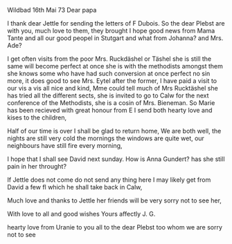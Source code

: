  Wildbad 16th Mai 73
Dear papa

I thank dear Jettle for sending the letters of F Dubois. So the dear Plebst are with you, much love to them, they brought I hope good news from Mama Tante and all our good peopel in Stutgart and what from Johanna? and Mrs. Ade?

I get often visits from the poor Mrs. Ruckdäshel or Täshel she is still the same will become perfect at once she is with the methodists amongst them she knows some who have had such conversion at once perfect no sin more, it does good to see Mrs. Eytel after the former, I have paid a visit to our vis a vis all nice and kind, Mme could tell much of Mrs Rucktäshel she has tried all the different sects, she is invited to go to Calw for the next conference of the Methodists, she is a cosin of Mrs. Bieneman. 
So Marie has been recieved with great honour from E I send both hearty love and kises to the children,

Half of our time is over I shall be glad to return home, We are both well, the nights are still very cold the mornings the windows are quite wet, our neighbours have still fire every morning,

I hope that I shall see David next sunday. How is Anna Gundert? has she still pain in her throught?

If Jettle does not come do not send any thing here I may likely get from David a few fl which he shall take back in Calw,

Much love and thanks to Jettle her friends will be very sorry not to see her,

With love to all and good wishes
 Yours affectly J. G.

hearty love from Uranie to you all to the dear Plebst too whom we are sorry not to see
